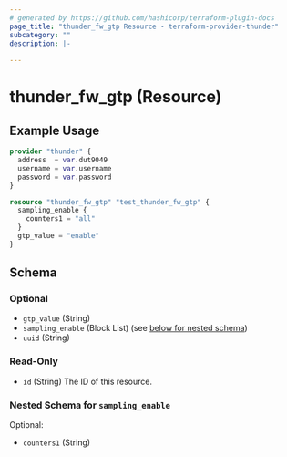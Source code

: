 ```yaml
---
# generated by https://github.com/hashicorp/terraform-plugin-docs
page_title: "thunder_fw_gtp Resource - terraform-provider-thunder"
subcategory: ""
description: |-
  
---
```


# thunder_fw_gtp (Resource)



## Example Usage

```terraform
provider "thunder" {
  address  = var.dut9049
  username = var.username
  password = var.password
}

resource "thunder_fw_gtp" "test_thunder_fw_gtp" {
  sampling_enable {
    counters1 = "all"
  }
  gtp_value = "enable"
}
```

<!-- schema generated by tfplugindocs -->
## Schema

### Optional

- `gtp_value` (String)
- `sampling_enable` (Block List) (see [below for nested schema](#nestedblock--sampling_enable))
- `uuid` (String)

### Read-Only

- `id` (String) The ID of this resource.

<a id="nestedblock--sampling_enable"></a>
### Nested Schema for `sampling_enable`

Optional:

- `counters1` (String)


